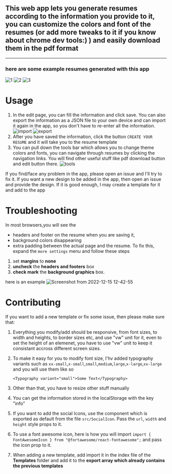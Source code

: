 ## This web app lets you generate resumes according to the information you provide to it, you can customize the colors and font of the resumes (or add more tweaks to it if you know about chrome dev tools:) ) and easily download them in the pdf format
----

### here are some example resumes generated with this app
![1](https://user-images.githubusercontent.com/65649182/207802234-588e8808-ab12-460a-8a86-11711d369f57.png)
![2](https://user-images.githubusercontent.com/65649182/207802215-9dd40f81-ca16-4f9a-86d9-fa40e6656d79.png)
![3](https://user-images.githubusercontent.com/65649182/207802209-3a9cfaba-b34d-4aad-9ef9-4b4943f3b7a0.png)

# Usage
1. In the edit page, you can fill the information and click save. You can also export the information as a JSON file to your own device and can import it again in the app, so you don't have to re-enter all the information.
   ![import](https://user-images.githubusercontent.com/65649182/207802222-356b9eb4-e460-4249-81d8-d9807a086092.png)
   ![export](https://user-images.githubusercontent.com/65649182/207802218-50fd7450-9da8-42b6-9615-a8bd0f4a3653.png)
2. After you have saved the information, click the button ```CREATE YOUR RESUME``` and it will take you to the resume template
3. You can pull down the tools bar which allows you to change theme colors and fonts, you can navigate through resumes by clicking the navigation links. You will find other useful stuff like pdf download button and edit button there.
![tools](https://user-images.githubusercontent.com/65649182/207802228-0416d9a7-2412-4543-a2a2-595cc5ea457d.png)

If you find/face any problem in the app, please open an issue and I'll try to fix it.
If you want a new design to be added in the app, then open an issue and provide the design. If it is good enough, I may create a template for it and add to the app

# Troubleshooting
In most browsers,you will see the
- headers and footer on the resume when you are saving it,
- background colors disappearing
- extra padding between the actual page and the resume.
To fix this, expand the ```more settings``` menu and follow these steps
1. set **margins** to **none**
2. **uncheck** the **headers and footers** box
3. **check mark** the **background graphics** box.

here is an example
![Screenshot from 2022-12-15 12-42-55](https://user-images.githubusercontent.com/65649182/207802669-1e8ba63a-ab37-4baa-86fb-22bc131da0a9.png)



# Contributing
If you want to add a new template or fix some issue, then please make sure that:
1. Everything you modify/add should be responsive, from font sizes, to width and heights, to border sizes etc, and use "vw" unit for it, even to set the height of an elemenet, you have to use "vw" unit to keep it consistant accross different screen sizes.
2. To make it easy for you to modify font size, I'hv added typography variants such as ```xx-small```,```x-small```,```small```,```medium```,```large```,```x-large```,```xx-large``` and you will use them like so

   ```<Typography variant="small">Some Text</Typography>```
3. Other than that, you have to resize other stuff manually
4. You can get the information stored in the localStorage with the key "info"
5. If you want to add the social Icons, use the <SocialIcon /> component which is exported as default from the file ```src/SocialIcon```. Pass the ```url```, ```width``` and ```height``` style props to it.
6. To use a font awesome icon, here is how you will import ```import { FontAwesomeIcon } from "@fortawesome/react-fontawesome";``` and pass the icon prop to it.
7. When adding a new template, add import it in the index file of the **Templates** folder and add it to the **export array which already contains the previous templates**